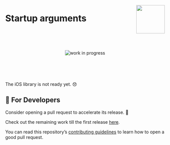 [<img width="90" align="right" src="https://user-images.githubusercontent.com/12527390/80737507-4c14d400-8b1c-11ea-9b82-d44718783a2e.png"/>](#)

# Startup arguments
<br/> <br/> <br/> 
<div align="center"><img alt="work in progress" src="https://user-images.githubusercontent.com/12527390/80824719-b0e93080-8be7-11ea-8be4-8294a6652cb8.png" /></div>
<br/> <br/> <br/> <br/>

The iOS library is not ready yet. 😞

## 👷 For Developers

Consider opening a pull request to accelerate its release. 🙏

Check out the remaining work till the first release [here](https://github.com/maximbircu/devtools-library/issues?q=is%3Aopen+is%3Aissue+label%3AiOS).

You can read this repository’s [contributing guidelines](../CONTRIBUTING.md) to learn how to open a good pull request.
